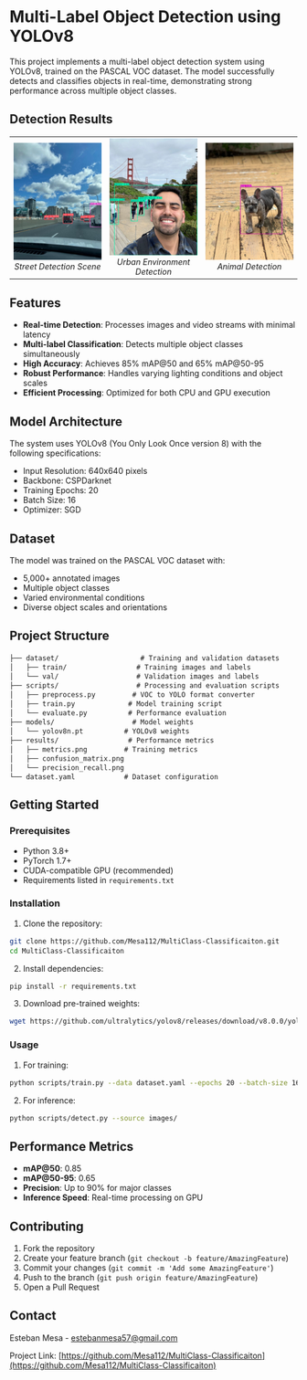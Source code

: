 # Multi-Label Object Detection using YOLOv8

This project implements a multi-label object detection system using YOLOv8, trained on the PASCAL VOC dataset. The model successfully detects and classifies objects in real-time, demonstrating strong performance across multiple object classes.

## Detection Results

<table>
  <tr>
    <td align="center" width="33%">
      <img src="https://github.com/Mesa112/MultiClass-Classificaiton/raw/main/Multi_Class%20Classification/runs/detect/predict/WhatsApp%20Image%202024-12-09%20at%2014.15.26.jpg" width="100%">
      <br>
      <em>Street Detection Scene</em>
    </td>
    <td align="center" width="33%">
      <img src="https://github.com/Mesa112/MultiClass-Classificaiton/raw/main/Multi_Class%20Classification/runs/detect/predict/WhatsApp%20Image%202024-12-09%20at%2014.15.28.jpg" width="100%">
      <br>
      <em>Urban Environment Detection</em>
    </td>
    <td align="center" width="33%">
      <img src="https://github.com/Mesa112/MultiClass-Classificaiton/blob/main/Multi_Class%20Classification/runs/detect/predict/WhatsApp%20Image%202024-12-09%20at%2014.15.28%20(1).jpg" width="100%">
      <br>
      <em>Animal Detection</em>
    </td>
  </tr>
</table>

## Features

- **Real-time Detection**: Processes images and video streams with minimal latency
- **Multi-label Classification**: Detects multiple object classes simultaneously
- **High Accuracy**: Achieves 85% mAP@50 and 65% mAP@50-95
- **Robust Performance**: Handles varying lighting conditions and object scales
- **Efficient Processing**: Optimized for both CPU and GPU execution

## Model Architecture

The system uses YOLOv8 (You Only Look Once version 8) with the following specifications:
- Input Resolution: 640x640 pixels
- Backbone: CSPDarknet
- Training Epochs: 20
- Batch Size: 16
- Optimizer: SGD

## Dataset

The model was trained on the PASCAL VOC dataset with:
- 5,000+ annotated images
- Multiple object classes
- Varied environmental conditions
- Diverse object scales and orientations

## Project Structure

```
├── dataset/                    # Training and validation datasets
│   ├── train/                 # Training images and labels
│   └── val/                   # Validation images and labels
├── scripts/                   # Processing and evaluation scripts
│   ├── preprocess.py         # VOC to YOLO format converter
│   ├── train.py             # Model training script
│   └── evaluate.py          # Performance evaluation
├── models/                   # Model weights
│   └── yolov8n.pt          # YOLOv8 weights
├── results/                 # Performance metrics
│   ├── metrics.png         # Training metrics
│   ├── confusion_matrix.png
│   └── precision_recall.png
└── dataset.yaml            # Dataset configuration
```

## Getting Started

### Prerequisites
- Python 3.8+
- PyTorch 1.7+
- CUDA-compatible GPU (recommended)
- Requirements listed in `requirements.txt`

### Installation

1. Clone the repository:
```bash
git clone https://github.com/Mesa112/MultiClass-Classificaiton.git
cd MultiClass-Classificaiton
```

2. Install dependencies:
```bash
pip install -r requirements.txt
```

3. Download pre-trained weights:
```bash
wget https://github.com/ultralytics/yolov8/releases/download/v8.0.0/yolov8n.pt
```

### Usage

1. For training:
```bash
python scripts/train.py --data dataset.yaml --epochs 20 --batch-size 16
```

2. For inference:
```bash
python scripts/detect.py --source images/
```

## Performance Metrics

- **mAP@50**: 0.85
- **mAP@50-95**: 0.65
- **Precision**: Up to 90% for major classes
- **Inference Speed**: Real-time processing on GPU

## Contributing

1. Fork the repository
2. Create your feature branch (`git checkout -b feature/AmazingFeature`)
3. Commit your changes (`git commit -m 'Add some AmazingFeature'`)
4. Push to the branch (`git push origin feature/AmazingFeature`)
5. Open a Pull Request

## Contact

Esteban Mesa - [estebanmesa57@gmail.com](mailto:estebanmesa57@gmail.com)

Project Link: [https://github.com/Mesa112/MultiClass-Classificaiton](https://github.com/Mesa112/MultiClass-Classificaiton)

